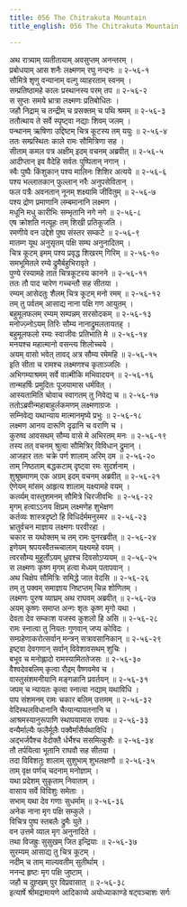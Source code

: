 ```yaml
---
title: 056 The Chitrakuta Mountain
title_english: 056 The Chitrakuta Mountain

---
```


<div class="audioEmbed"  caption="श्रीराम-हरिसीताराममूर्ति-घनपाठिभ्यां वचनम्" src="https://archive.org/download/Ramayana-recitation-Sriram-harisItArAmamUrti-Ghanapaati-v2/Kanda_2/Kanda_2_AYK-056-Chitrakoota_Darshanam.mp3"></div>

अथ रात्र्याम् व्यतीतायाम् अवसुप्तम् अनन्तरम् ।  
प्रबोधयाम् आस शनैः लक्ष्मणम् रघु नन्दनः ॥ २-५६-१  
सौमित्रे शृणु वन्यानाम् वल्गु व्याहरताम् स्वनम् ।  
सम्प्रतिष्ठामहे कालः प्रस्थानस्य परम् तप ॥ २-५६-२  
स सुप्तः समये भ्रात्रा लक्ष्मणः प्रतिबोधितः ।  
जहौ निद्राम् च तन्द्रीम् च प्रसक्तम् च पथि श्रमम् ॥ २-५६-३  
ततौत्थाय ते सर्वे स्पृष्ट्वा नद्याः शिवम् जलम् ।  
पन्थानम् ऋषिणा उद्दिष्टम् चित्र कूटस्य तम् ययुः ॥ २-५६-४  
ततः सम्प्रस्थितः काले रामः सौमित्रिणा सह ।  
सीताम् कमल पत्र अक्षीम् इदम् वचनम् अब्रवीत् ॥ २-५६-५  
आदीप्तान् इव वैदेहि सर्वतः पुष्पितान् नगान् ।  
स्वैः पुष्पैः किंशुकान् पश्य मालिनः शिशिर अत्यये ॥ २-५६-६  
पश्य भल्लातकान् फुल्लान् नरैः अनुपसेवितान् ।  
फल पत्रैः अवनतान् नूनम् शक्ष्यामि जीवितुम् ॥ २-५६-७  
पश्य द्रोण प्रमाणानि लम्बमानानि लक्ष्मण ।  
मधूनि मधु कारीभिः सम्भृतानि नगे नगे ॥ २-५६-८  
एष क्रोशति नत्यूहः तम् शिखी प्रतिकूजति ।  
रमणीये वन उद्देशे पुष्प संस्तर सम्कटे ॥ २-५६-९  
मातम्ग यूथ अनुसृतम् पक्षि सम्घ अनुनादितम् ।  
चित्र कूटम् इमम् पश्य प्रवृद्ध शिखरम् गिरिम् ॥ २-५६-१०  
समभूमितले रम्ये द्रुमैर्बहुभिरावृते ।  
पुण्ये रंस्यामहे तात चित्रकूटस्य कानने ॥ २-५६-११  
ततः तौ पाद चारेण गच्चन्तौ सह सीतया ।  
रम्यम् आसेदतुः शैलम् चित्र कूटम् मनो रमम् ॥ २-५६-१२  
तम् तु पर्वतम् आसाद्य नाना पक्षि गण आयुतम् ।  
बहुमूलफलम् रम्यम् सम्पन्नम् सरसोदकम् ॥ २-५६-१३  
मनोज्ज़्नोऽयम् तिरिः सौम्य नानाद्रुमलतायतह् ।  
बहुमूलफलो रम्यः स्वाजीवः प्रतिभाति मे ॥ २-५६-१४  
मनयश्च महात्मानो वसन्त्य शिलोच्चये ।  
अयम् वासो भवेत् तावद् अत्र सौम्य रमेमहि ॥ २-५६-१५  
इति सीता च रामश्च लक्ष्मणश्च कृताञ्जलिः ।  
अभिगम्याश्रमम् सर्वे वाल्मीकि मभिवादयन् ॥ २-५६-१६  
तान्महर्षिः प्रमुदितः पूजयामास धर्मवित् ।  
आस्यतामिति चोवाच स्वागतम् तु निवेद्य च ॥ २-५६-१७  
ततोऽब्रवीन्महाबाहुर्लकमणम् लक्ष्मणाग्रजः ।  
सम्निवेद्य यथान्याय मात्मानमृष्ये प्रभुः ॥ २-५६-१८  
लक्ष्मण आनय दारूणि दृढानि च वराणि च ।  
कुरुष्व आवसथम् सौम्य वासे मे अभिरतम् मनः ॥ २-५६-१९  
तस्य तत् वचनम् श्रुत्वा सौमित्रिर् विविधान् द्रुमान् ।  
आजहार ततः चक्रे पर्ण शालाम् अरिम् दम ॥ २-५६-२०  
ताम् निष्ठताम् बद्धकटाम् दृष्ट्वा रमः सुदर्शनाम् ।  
शुश्रूषमाणम् एक अग्रम् इदम् वचनम् अब्रवीत् ॥ २-५६-२१  
ऐणेयम् मांसम् आहृत्य शालाम् यक्ष्यामहे वयम् ।  
कर्त्व्यम् वास्तुशमनम् सौमित्रे चिरजीवभिः ॥ २-५६-२२  
मृगम् हत्वाऽऽनय क्षिप्रम् लक्ष्मणेह शुभेक्षण  
कर्तव्यः शास्त्रदृष्टो हि विधिर्दर्ममनुस्मर ॥ २-५६-२३  
भ्रातुर्वचन माज्ञाय लक्ष्मणः परवीरहा ।  
चकार स यथोक्तम् च तम् रामः पुनरब्रवीत् ॥ २-५६-२४  
इणेयम् श्रपयस्वैतच्च्चालाम् यक्ष्यमहे वयम् ।  
त्वरसौम्य मुहूर्तोऽयम् ध्रुवश्च दिवसोऽप्ययम् ॥ २-५६-२५  
स लक्ष्मणः कृष्ण मृगम् हत्वा मेध्यम् पतापवान् ।  
अथ चिक्षेप सौमित्रिः समिद्धे जात वेदसि ॥ २-५६-२६  
तम् तु पक्वम् समाज्ञाय निष्टप्तम् चिन्न शोणितम् ।  
लक्ष्मणः पुरुष व्याघ्रम् अथ राघवम् अब्रवीत् ॥ २-५६-२७  
अयम् कृष्णः समाप्त अन्गः शृतः कृष्ण मृगो यथा ।  
देवता देव सम्काश यजस्व कुशलो हि असि ॥ २-५६-२८  
रामः स्नात्वा तु नियतः गुणवान् जप्य कोविदः ।  
सम्ग्रहेणाकरोत्सर्वान् मन्त्रन् सत्रावसानिकान् ॥ २-५६-२९  
इष्ट्वा देवगणान् सर्वान् विवेशावसथम् शुचिः ।  
बभूव च मनोह्लादो रामस्यामिततेजसः ॥ २-५६-३०  
वैश्वदेवबलिम् कृत्वा रौद्रम् वैष्णवमेव च ।  
वास्तुसंशमनीयानि मङ्गळानि प्रवर्तयन् ॥ २-५६-३१  
जपम् च न्यायतः कृत्वा स्नात्वा नद्याम् यथाविधि ।  
पाप संशमनम् रामः चकार बलिम् उत्तमम् ॥ २-५६-३२  
वेदिस्थलविधानानि चैत्यान्यायतनानि च ।  
आश्रमस्यानुरूपाणि स्थापयामास राघवः ॥ २-५६-३३  
वन्यैर्माल्यैः फलैर्मूलैः पक्वैर्मांसैर्यथाविधि ।  
अद्भर्जपैश्च वेदोक्तै र्धर्भैश्च ससमित्कुशैः ॥ २-५६-३४  
तौ तर्पयित्वा भूतानि राघवौ सह सीतया ।  
तदा विविशतुः शालाम् सुशुभाम् शुभलक्षणौ ॥ २-५६-३५  
ताम् वृक्ष पर्णच् चदनाम् मनोज्ञाम् ।  
यथा प्रदेशम् सुकृताम् निवाताम् ।  
वासाय सर्वे विविशुः समेताः ।  
सभाम् यथा देव गणाः सुधर्माम् ॥ २-५६-३६  
अनेक नाना मृग पक्षि सम्कुले ।  
विचित्र पुष्प स्तबलैः द्रुमैः युते ।  
वन उत्तमे व्याल मृग अनुनादिते ।  
तथा विजह्रुः सुसुखम् जित इन्द्रियाः ॥ २-५६-३७  
सुरम्यम् आसाद्य तु चित्र कूटम् ।  
नदीम् च ताम् माल्यवतीम् सुतीर्थाम् ।  
ननन्द हृष्टः मृग पक्षि जुष्टाम् ।  
जहौ च दुह्खम् पुर विप्रवासात् ॥ २-५६-३८  
इत्यार्षे श्रीमद्रामायणे आदिकाव्ये अयोध्याकाण्डे षट्पञ्चाशः सर्गः